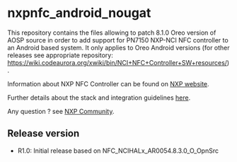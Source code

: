 # nxpnfc_android_nougat

This repository contains the files allowing to patch 8.1.0 Oreo version of AOSP source in order to add support for PN7150 NXP-NCI NFC controller to an Android based system.
It only applies to Oreo Android versions (for other releases see appropriate repository: https://wiki.codeaurora.org/xwiki/bin/NCI+NFC+Controller+SW+resources/).

Information about NXP NFC Controller can be found on [NXP website](http://www.nxp.com/products/identification_and_security/nfc_and_reader_ics/nfc_controller_solutions/#overview).

Further details about the stack and integration guidelines [here](https://www.nxp.com/docs/en/application-note/AN11690.pdf).

Any question ? see [NXP Community](https://community.nxp.com/community/identification-security/nfc/content).

Release version
---------------
 * R1.0: Initial release based on NFC_NCIHALx_AR0054.8.3.0_O_OpnSrc
